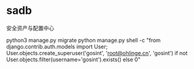# sadb
安全资产与配置中心

python3 manage.py migrate
python manage.py shell -c "from django.contrib.auth.models import User; User.objects.create_superuser('gosint', 'root@ohlinge.cn', 'gosint') if not User.objects.filter(username='gosint').exists() else 0"